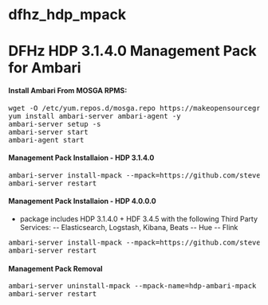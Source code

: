 # dfhz_hdp_mpack
<h1>DFHz HDP 3.1.4.0 Management Pack for Ambari</h1>

<b><i> </i></b>

#### Install Ambari From MOSGA RPMS:
<pre>wget -O /etc/yum.repos.d/mosga.repo https://makeopensourcegreatagain.com/rpms/mosga.repo
yum install ambari-server ambari-agent -y
ambari-server setup -s
ambari-server start
ambari-agent start</pre>

#### Management Pack Installaion - HDP 3.1.4.0
<pre>ambari-server install-mpack --mpack=https://github.com/steven-dfheinz/dfhz_hdp_mpack/raw/master/hdp-ambari-mpack-3.1.4.0.tar.gz --verbose
ambari-server restart</pre>

#### Management Pack Installaion - HDP 4.0.0.0
- package includes HDP 3.1.4.0 + HDF 3.4.5 with the following Third Party Services:
-- Elasticsearch, Logstash, Kibana, Beats
-- Hue
-- Flink
<pre>ambari-server install-mpack --mpack=https://github.com/steven-dfheinz/dfhz_hdp_mpack/raw/master/hdp-ambari-mpack-to-ddp.tar.gz --verbose
ambari-server restart</pre>


#### Management Pack Removal
<pre>ambari-server uninstall-mpack --mpack-name=hdp-ambari-mpack
ambari-server restart</pre>


